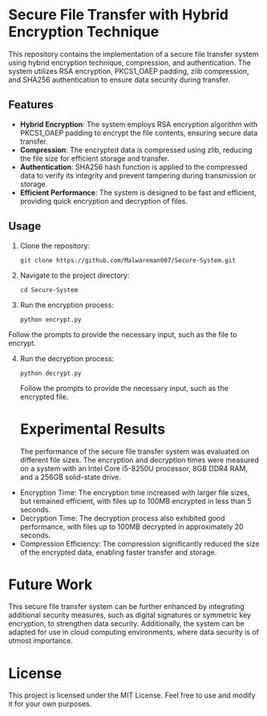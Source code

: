 # Secure File Transfer with Hybrid Encryption Technique

This repository contains the implementation of a secure file transfer system using hybrid encryption technique, compression, and authentication. The system utilizes RSA encryption, PKCS1_OAEP padding, zlib compression, and SHA256 authentication to ensure data security during transfer.

## Features

- **Hybrid Encryption**: The system employs RSA encryption algorithm with PKCS1_OAEP padding to encrypt the file contents, ensuring secure data transfer.
- **Compression**: The encrypted data is compressed using zlib, reducing the file size for efficient storage and transfer.
- **Authentication**: SHA256 hash function is applied to the compressed data to verify its integrity and prevent tampering during transmission or storage.
- **Efficient Performance**: The system is designed to be fast and efficient, providing quick encryption and decryption of files.

## Usage

1. Clone the repository:

   ```shell
   git clone https://github.com/Malwareman007/Secure-System.git 
   ```
2. Navigate to the project directory:
   ```
   cd Secure-System
   ```
   
3. Run the encryption process:
    ```
    python encrypt.py
    ```
 Follow the prompts to provide the necessary input, such as the file to encrypt.

 4. Run the decryption process:
 
    ```
    python decrypt.py
     ```
     Follow the prompts to provide the necessary input, such as the encrypted file.
     
     # Experimental Results
     The performance of the secure file transfer system was evaluated on different file sizes. The encryption and decryption times were measured on a system with an Intel Core i5-8250U processor, 8GB DDR4 RAM, and a 256GB solid-state drive.
   * Encryption Time: The encryption time increased with larger file sizes, but remained efficient, with files up to 100MB encrypted in less than 5 seconds.
   * Decryption Time: The decryption process also exhibited good performance, with files up to 100MB decrypted in approximately 20 seconds.
   * Compression Efficiency: The compression significantly reduced the size of the encrypted data, enabling faster transfer and storage.

  # Future Work
  This secure file transfer system can be further enhanced by integrating additional security measures, such as digital signatures or symmetric key encryption, to strengthen data security. Additionally, the system can be adapted for use in cloud computing environments, where data security is of utmost importance.

# License
This project is licensed under the MIT License. Feel free to use and modify it for your own purposes.
